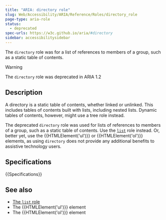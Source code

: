 ```yaml
---
title: "ARIA: directory role"
slug: Web/Accessibility/ARIA/Reference/Roles/directory_role
page-type: aria-role
status:
  - deprecated
spec-urls: https://w3c.github.io/aria/#directory
sidebar: accessibilitysidebar
---
```


The `directory` role was for a list of references to members of a group, such as a static table of contents.

> [!WARNING]
> The `directory` role was deprecated in ARIA 1.2

## Description

A directory is a static table of contents, whether linked or unlinked. This includes tables of contents built with lists, including nested lists. Dynamic tables of contents, however, might use a tree role instead.

The deprecated `directory` role was used for lists of references to members of a group, such as a static table of contents.
Use the [`list`](/en-US/docs/Web/Accessibility/ARIA/Roles/list_role) role instead. Or, better yet, use the {{HTMLElement('ul')}} or {{HTMLElement('ol')}} elements, as using `directory` does not provide any additional benefits to assistive technology users.

## Specifications

{{Specifications}}

## See also

- [The `list` role](/en-US/docs/Web/Accessibility/ARIA/Roles/list_role)
- The {{HTMLElement('ul')}} element
- The {{HTMLElement('ol')}} element

